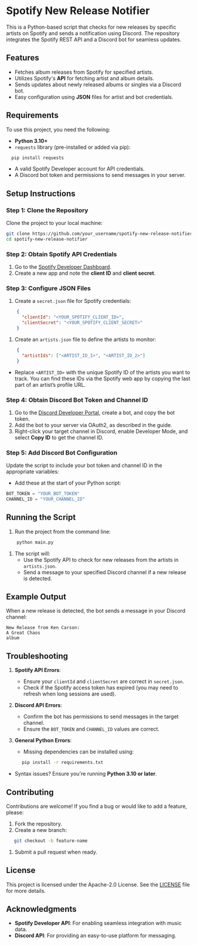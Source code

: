 # Spotify New Release Notifier
This is a Python-based script that checks for new releases by specific artists on Spotify and sends a notification using Discord. The repository integrates the Spotify REST API and a Discord bot for seamless updates.
## Features
- Fetches album releases from Spotify for specified artists.
- Utilizes Spotify's **API** for fetching artist and album details.
- Sends updates about newly released albums or singles via a Discord bot.
- Easy configuration using **JSON** files for artist and bot credentials.

## Requirements
To use this project, you need the following:
- **Python 3.10+**
- `requests` library (pre-installed or added via pip):
``` bash
  pip install requests
```
- A valid Spotify Developer account for API credentials.
- A Discord bot token and permissions to send messages in your server.

## Setup Instructions
### Step 1: Clone the Repository
Clone the project to your local machine:
``` bash
git clone https://github.com/your_username/spotify-new-release-notifier.git
cd spotify-new-release-notifier
```
### Step 2: Obtain Spotify API Credentials
1. Go to the [Spotify Developer Dashboard](https://developer.spotify.com/dashboard/).
2. Create a new app and note the **client ID** and **client secret**.

### Step 3: Configure JSON Files
1. Create a `secret.json` file for Spotify credentials:
``` json
    {
      "clientId": "<YOUR_SPOTIFY_CLIENT_ID>",
      "clientSecret": "<YOUR_SPOTIFY_CLIENT_SECRET>"
    }
```
1. Create an `artists.json` file to define the artists to monitor:
``` json
    {
      "artistIds": ["<ARTIST_ID_1>", "<ARTIST_ID_2>"]
    }
```
- Replace `<ARTIST_ID>` with the unique Spotify ID of the artists you want to track. You can find these IDs via the Spotify web app by copying the last part of an artist’s profile URL.

### Step 4: Obtain Discord Bot Token and Channel ID
1. Go to the [Discord Developer Portal](https://discord.com/developers/applications), create a bot, and copy the bot token.
2. Add the bot to your server via OAuth2, as described in the guide.
3. Right-click your target channel in Discord, enable Developer Mode, and select **Copy ID** to get the channel ID.

### Step 5: Add Discord Bot Configuration
Update the script to include your bot token and channel ID in the appropriate variables:
- Add these at the start of your Python script:
``` python
BOT_TOKEN = "YOUR_BOT_TOKEN"
CHANNEL_ID = "YOUR_CHANNEL_ID"
```
## Running the Script
1. Run the project from the command line:
``` bash
    python main.py
```
1. The script will:
    - Use the Spotify API to check for new releases from the artists in `artists.json`.
    - Send a message to your specified Discord channel if a new release is detected.

## Example Output
When a new release is detected, the bot sends a message in your Discord channel:
``` 
New Release from Ken Carson:
A Great Chaos
album
```
## Troubleshooting
1. **Spotify API Errors**:
    - Ensure your `clientId` and `clientSecret` are correct in `secret.json`.
    - Check if the Spotify access token has expired (you may need to refresh when long sessions are used).

2. **Discord API Errors**:
    - Confirm the bot has permissions to send messages in the target channel.
    - Ensure the `BOT_TOKEN` and `CHANNEL_ID` values are correct.

3. **General Python Errors**:
    - Missing dependencies can be installed using:
``` bash
      pip install -r requirements.txt
```
- Syntax issues? Ensure you're running **Python 3.10 or later**.

## Contributing
Contributions are welcome! If you find a bug or would like to add a feature, please:
1. Fork the repository.
2. Create a new branch:
``` bash
   git checkout -b feature-name
```
1. Submit a pull request when ready.

## License
This project is licensed under the Apache-2.0 License. See the [LICENSE](LICENSE) file for more details.
## Acknowledgments
- **Spotify Developer API**: For enabling seamless integration with music data.
- **Discord API**: For providing an easy-to-use platform for messaging.
